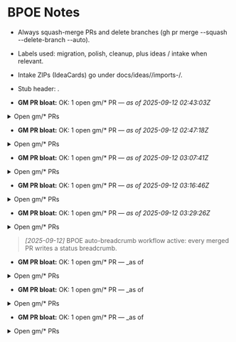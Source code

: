 <!-- status: stub; target: 150+ words -->
<!-- status: stub; target: 150+ words -->
# BPOE Notes

- Always squash-merge PRs and delete branches (gh pr merge --squash --delete-branch --auto).
- Labels used: migration, polish, cleanup, plus ideas / intake when relevant.
- Intake ZIPs (IdeaCards) go under docs/ideas/<YYYY-MM-DD>/imports-<HHmmss>/.
- Stub header: <!-- status: stub; target: 150+ words -->.







- **GM PR bloat:** OK: 1 open gm/* PR — _as of 2025-09-12 02:43:03Z_

<details><summary>Open gm/* PRs</summary>
- #385 gm/CoCivium.clean-20250911-172359 (2025-09-11T21:26:21Z)
</details>


- **GM PR bloat:** OK: 1 open gm/* PR — _as of 2025-09-12 02:47:18Z_

<details><summary>Open gm/* PRs</summary>
- #385 gm/CoCivium.clean-20250911-172359 (2025-09-11T21:26:21Z)
</details>


- **GM PR bloat:** OK: 1 open gm/* PR — _as of 2025-09-12 03:07:41Z_

<details><summary>Open gm/* PRs</summary>
- [#385](https://github.com/rickballard/CoCivium/pull/385) gm/CoCivium.clean-20250911-172359 (2025-09-12 01:26:21Z; <1 d ago)
</details>


- **GM PR bloat:** OK: 1 open gm/* PR — _as of 2025-09-12 03:16:46Z_

<details><summary>Open gm/* PRs</summary>
- [#385](https://github.com/rickballard/CoCivium/pull/385) gm/CoCivium.clean-20250911-172359 (2025-09-12 01:26:21Z; <1 d ago)
</details>


- **GM PR bloat:** OK: 1 open gm/* PR — _as of 2025-09-12 03:29:26Z_

<details><summary>Open gm/* PRs</summary>
- [#385](https://github.com/rickballard/CoCivium/pull/385) gm/CoCivium.clean-20250911-172359 (2025-09-12 01:26:21Z; <1 d ago)
</details>

> _[2025-09-12]_ BPOE auto-breadcrumb workflow active: every merged PR writes a status breadcrumb.


- **GM PR bloat:** OK: 1 open gm/* PR — _as of 

<details><summary>Open gm/* PRs</summary>
- [#385](https://github.com/rickballard/CoCivium/pull/385) gm/CoCivium.clean-20250911-172359 (2025-09-12 01:26:21Z; <1 d ago)
</details>


- **GM PR bloat:** OK: 1 open gm/* PR — _as of 

<details><summary>Open gm/* PRs</summary>
- [#385](https://github.com/rickballard/CoCivium/pull/385) gm/CoCivium.clean-20250911-172359 (2025-09-12 01:26:21Z; <1 d ago)
</details>


- **GM PR bloat:** OK: 1 open gm/* PR — _as of 

<details><summary>Open gm/* PRs</summary>
- [#385](https://github.com/rickballard/CoCivium/pull/385) gm/CoCivium.clean-20250911-172359 (2025-09-12 01:26:21Z; <1 d ago)
</details>
